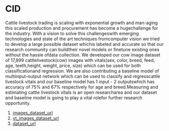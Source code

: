 # CID
Cattle livestock trading is scaling with exponential growth and man-aging this scaled production and procurement has become a hugechallenge for the industry. With a vision to solve this challengeswith emerging technologies and state of the art techniques fromcomputer vision we tried to develop a large possible dataset whichis labeled and accurate so that our research community can buildtheir novel models or finetune existing ones without the hassle ofdata collection. We developed our cow image dataset of 17,899 cattlelivestock(cow) images with vitals(sex, color, breed, feed, age, teeth,height, weight, price, size) which can be used for both classificationand regression. We are also contributing a baseline model of multiinput-output network which can be used to classify and regresscattle livestock vitals and our baseline model has 1 input - 2 outputswhich has accuracy of 75% and 67% respectively for age and breed.Measuring and estimating cattle livestock vitals is an open researcharea and our dataset and baseline model is going to play a vital rolefor further research opportunity.

1. [images_dataset_url](https://cv-datasets-2021.s3.amazonaws.com/images.tar.gz)
2. [yt_images_dataset_url](https://cv-datasets-2021.s3.amazonaws.com/yt_images.tar.gz)
3. [dataset_url](https://cv-datasets-2021.s3.amazonaws.com/dataset.csv)
